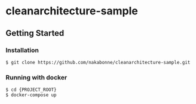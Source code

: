 # cleanarchitecture-sample

## Getting Started

### Installation

```
$ git clone https://github.com/nakabonne/cleanarchitecture-sample.git
```

### Running with docker

```
$ cd {PROJECT_ROOT}
$ docker-compose up
```
